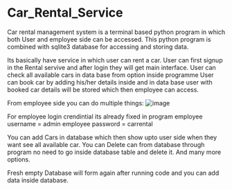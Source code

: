 # Car_Rental_Service
Car rental management system is a terminal based python program in which both User and employee side can be accessed.
This python program is combined with sqlite3 database for accessing and storing data.

Its basically have service in which user can rent a car.
User can first signup in the Rental servive and after login they will get main interface.
User can check all available cars in data base from option inside programme
User can book car by adding his/her details inside and in data base user with booked car details will be stored which then employee can access.

From employee side you can do multiple things:
![image](https://github.com/Pranluis/Car_Rental_Service/assets/95604793/b8ba0f9b-3511-4e38-9f2a-a43836df8d00)

For employee login crendintial its already fixed in program
employee username = admin
employee password = carrental

You can add Cars in database which then show upto user side when they want see all available car.
You can Delete can from database through program no need to go inside database table and delete it.
And many more options.


Fresh empty Database will form again after running code and you can add data inside database.
